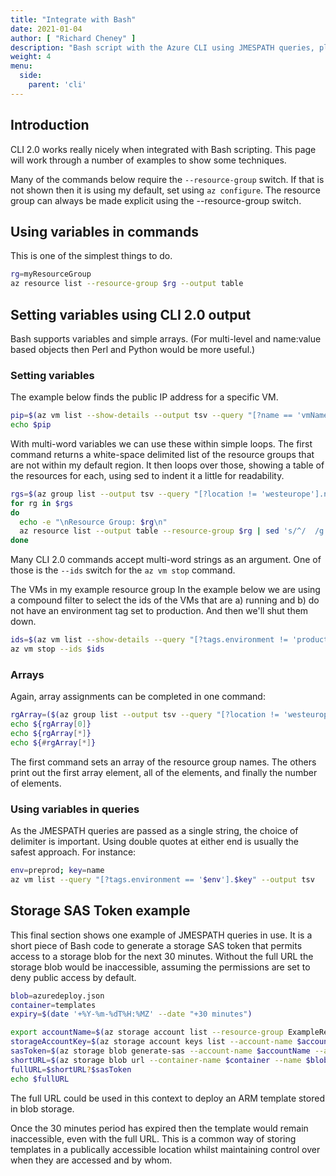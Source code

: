 ```yaml
---
title: "Integrate with Bash"
date: 2021-01-04
author: [ "Richard Cheney" ]
description: "Bash script with the Azure CLI using JMESPATH queries, plus the jp and jq filters."
weight: 4
menu:
  side:
    parent: 'cli'
---
```


## Introduction

CLI 2.0 works really nicely when integrated with Bash scripting.  This page will work through a number of examples to show some techniques.

Many of the commands below require the ```--resource-group``` switch.  If that is not shown then it is using my default, set using ```az configure```.  The resource group can always be made explicit using the --resource-group switch.

## Using variables in commands

This is one of the simplest things to do.

```bash
rg=myResourceGroup
az resource list --resource-group $rg --output table
```

## Setting variables using CLI 2.0 output

Bash supports variables and simple arrays.  (For multi-level and name:value based objects then Perl and Python would be more useful.)

### Setting variables

The example below finds the public IP address for a specific VM.

```bash
pip=$(az vm list --show-details --output tsv --query "[?name == 'vmName'].publicIps")
echo $pip
```

With multi-word variables we can use these within simple loops.  The first command returns a white-space delimited list of the resource groups that are not within my default region.  It then loops over those, showing a table of the resources for each, using sed to indent it a little for readability.

```bash
rgs=$(az group list --output tsv --query "[?location != 'westeurope'].name")
for rg in $rgs
do
  echo -e "\nResource Group: $rg\n"
  az resource list --output table --resource-group $rg | sed 's/^/  /g'
done
```

Many CLI 2.0 commands accept multi-word strings as an argument.  One of those is the ```--ids``` switch for the ```az vm stop``` command.

The VMs in my example resource group In the example below we are using a compound filter to select the ids of the VMs that are a) running and b) do not have an environment tag set to production.  And then we'll shut them down.

```bash
ids=$(az vm list --show-details --query "[?tags.environment != 'production' && powerState == 'VM running'].id" --output tsv)
az vm stop --ids $ids
```

### Arrays

Again, array assignments can be completed in one command:

```bash
rgArray=($(az group list --output tsv --query "[?location != 'westeurope'].name"))
echo ${rgArray[0]}
echo ${rgArray[*]}
echo ${#rgArray[*]}
```

The first command sets an array of the resource group names.  The others print out the first array element, all of the elements, and finally the number of elements.

### Using variables in queries

As the JMESPATH queries are passed as a single string, the choice of delimiter is important.  Using double quotes at either end is usually the safest approach.  For instance:

```bash
env=preprod; key=name
az vm list --query "[?tags.environment == '$env'].$key" --output tsv
```

## Storage SAS Token example

This final section shows one example of JMESPATH queries in use.  It is a short piece of Bash code to generate a storage SAS token that permits access to a storage blob for the next 30 minutes.  Without the full URL the storage blob would be inaccessible, assuming the permissions are set to deny public access by default.

```bash
blob=azuredeploy.json
container=templates
expiry=$(date '+%Y-%m-%dT%H:%MZ' --date "+30 minutes")

export accountName=$(az storage account list --resource-group ExampleResourceGroup --query [0].name --output tsv)
storageAccountKey=$(az storage account keys list --account-name $accountName --resource-group ExampleResourceGroup --query [0].value --output tsv)
sasToken=$(az storage blob generate-sas --account-name $accountName --account-key $storageAccountKey --container-name templates --name azuredeploy.json --permissions r --expiry $expiry --output tsv)
shortURL=$(az storage blob url --container-name $container --name $blob)
fullURL=$shortURL?$sasToken
echo $fullURL
```

The full URL could be used in this context to deploy an ARM template stored in blob storage.

Once the 30 minutes period has expired then the template would remain inaccessible, even with the full URL.  This is a common way of storing templates in a publically accessible location whilst maintaining control over when they are accessed and by whom.